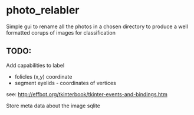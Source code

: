 # photo_relabler

Simple gui to rename all the photos in a chosen directory to produce a well formatted corups of images for classification

## TODO: 

Add capabilities to label 
- folicles  (x,y) coordinate
- segment eyelids - coordinates of vertices 

see: http://effbot.org/tkinterbook/tkinter-events-and-bindings.htm

Store meta data about the image sqlite
